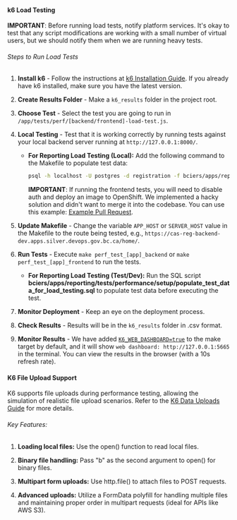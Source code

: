 #### k6 Load Testing

**IMPORTANT**: Before running load tests, notify platform services. It's okay to test that any script modifications are working with a small number of virtual users, but we should notify them when we are running heavy tests.

###### Steps to Run Load Tests

1. **Install k6** - Follow the instructions at [k6 Installation Guide](https://k6.io/docs/get-started/installation/). If you already have k6 installed, make sure you have the latest version.

2. **Create Results Folder** - Make a `k6_results` folder in the project root.

3. **Choose Test** - Select the test you are going to run in `/app/tests/perf/[backend/frontend]-load-test.js`.

4. **Local Testing** - Test that it is working correctly by running tests against your local backend server running at `http://127.0.0.1:8000/`.

   - **For Reporting Load Testing (Local):**
     Add the following command to the Makefile to populate test data:

     ```sh
     psql -h localhost -U postgres -d registration -f bciers/apps/reporting/tests/performance/setup/populate_test_data_for_load_testing.sql
     ```

     **IMPORTANT**: If running the frontend tests, you will need to disable auth and deploy an image to OpenShift. We implemented a hacky solution and didn't want to merge it into the codebase. You can use this example: [Example Pull Request](https://github.com/bcgov/cas-registration/pull/2924).

5. **Update Makefile** - Change the variable `APP_HOST` or `SERVER_HOST` value in the Makefile to the route being tested, e.g., `https://cas-reg-backend-dev.apps.silver.devops.gov.bc.ca/home/`.

6. **Run Tests** - Execute `make perf_test_[app]_backend` or `make perf_test_[app]_frontend` to run the tests.
   - **For Reporting Load Testing (Test/Dev):**
     Run the SQL script **bciers/apps/reporting/tests/performance/setup/populate_test_data_for_load_testing.sql** to populate test data before executing the test.
7. **Monitor Deployment** - Keep an eye on the deployment process.

8. **Check Results** - Results will be in the `k6_results` folder in .csv format.

9. **Monitor Results** - We have added [`K6_WEB_DASHBOARD=true`](https://grafana.com/docs/k6/latest/results-output/web-dashboard/) to the make target by default, and it will show `web dashboard: http://127.0.0.1:5665` in the terminal. You can view the results in the browser (with a 10s refresh rate).

#### K6 File Upload Support

K6 supports file uploads during performance testing, allowing the simulation of realistic file upload scenarios. Refer to the [K6 Data Uploads Guide](https://grafana.com/docs/k6/latest/examples/data-uploads/) for more details.

###### Key Features:

1. **Loading local files:** Use the open() function to read local files.

2. **Binary file handling:** Pass "b" as the second argument to open() for binary files.

3. **Multipart form uploads:** Use http.file() to attach files to POST requests.

4. **Advanced uploads:** Utilize a FormData polyfill for handling multiple files and maintaining proper order in multipart requests (ideal for APIs like AWS S3).
